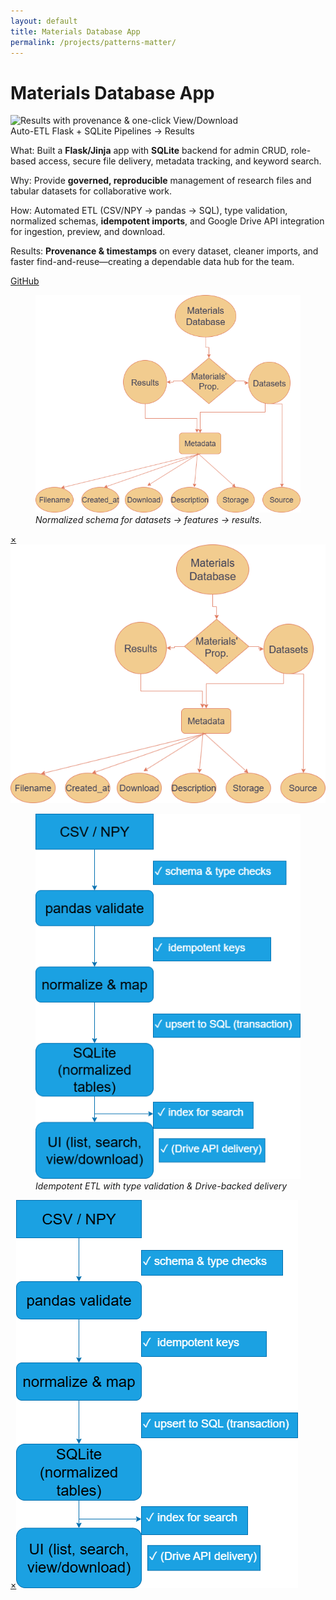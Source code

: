 ```yaml
---
layout: default
title: Materials Database App
permalink: /projects/patterns-matter/
---
```

# Materials Database App

<div class="media">
  <img src="/assets/img/db-app/projects/hero.png" alt="Results with provenance & one-click View/Download" />
</div>

<div class="metrics">
  <span class="metric">Auto-ETL</span>
  <span class="metric alt">Flask + SQLite</span>
  <span class="metric good">Pipelines → Results</span>
</div>

<p><span class="label">What:</span> Built a <strong>Flask/Jinja</strong> app with <strong>SQLite</strong> backend for admin CRUD, role-based access, secure file delivery, metadata tracking, and keyword search.</p>
<p><span class="label">Why:</span> Provide <strong>governed, reproducible</strong> management of research files and tabular datasets for collaborative work.</p>
<p><span class="label">How:</span> Automated ETL (CSV/NPY → pandas → SQL), type validation, normalized schemas, <strong>idempotent imports</strong>, and Google Drive API integration for ingestion, preview, and download.</p>
<p><span class="label">Results:</span> <strong>Provenance & timestamps</strong> on every dataset, cleaner imports, and faster find-and-reuse—creating a dependable data hub for the team.</p>



<p><a class="btn" href="https://github.com/submerged-in-matrix/Patterns-Matter" target="_blank" rel="noopener">GitHub</a></p>

<div class="gallery stack">
  <figure class="figure tilt">
    <a href="#db-fig1"><img src="/assets/img/projects/db-app/fig1.png" alt=""></a>
    <figcaption><em>Normalized schema for datasets → features → results.</em></figcaption>
  </figure>
  <div id="db-fig1" class="lb"><a class="x" href="#">×</a><img src="/assets/img/projects/db-app/fig1.png" alt=""></div>

  <figure class="figure tilt">
    <a href="#db-fig2"><img src="/assets/img/projects/db-app/fig2.png" alt=""></a>
    <figcaption><em>Idempotent ETL with type validation & Drive-backed delivery</em></figcaption>
  </figure>
  <div id="db-fig2" class="lb"><a class="x" href="#">×</a><img src="/assets/img/projects/db-app/fig2.png" alt=""></div>
</div>
